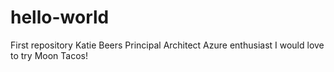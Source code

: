 # hello-world
First repository
Katie Beers
Principal Architect
Azure enthusiast
I would love to try Moon Tacos!
